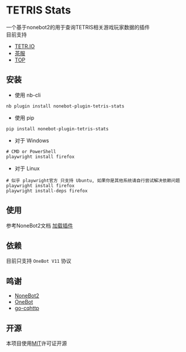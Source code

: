 TETRIS Stats
============

一个基于nonebot2的用于查询TETRIS相关游戏玩家数据的插件  
目前支持
* [TETR.IO](https://tetr.io/)
* [茶服](https://teatube.cn/tos/)
* [TOP](http://tetrisonline.pl/)

安装
----

* 使用 nb-cli
```
nb plugin install nonebot-plugin-tetris-stats
```

* 使用 pip
```
pip install nonebot-plugin-tetris-stats
```
* 对于 Windows
```
# CMD or PowerShell
playwright install firefox
```
* 对于 Linux
```
# 似乎 playwright官方 只支持 Ubuntu, 如果你是其他系统请自行尝试解决依赖问题
playwright install firefox
playwright install-deps firefox
```

使用
----

参考NoneBot2文档 [加载插件](https://v2.nonebot.dev/docs/tutorial/plugin/load-plugin/)

依赖
----

目前只支持 `OneBot V11` 协议

鸣谢
----

* [NoneBot2](https://v2.nonebot.dev/)
* [OneBot](https://onebot.dev/)
* [go-cqhttp](https://github.com/Mrs4s/go-cqhttp/)

开源
----

本项目使用[MIT](https://github.com/shoucandanghehe/nonebot-plugin-tetris-stats/blob/main/LICENSE)许可证开源
